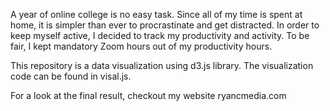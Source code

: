 A year of online college is no easy task. Since all of my time is spent at home, it is simpler than ever to procrastinate and get distracted. In order to keep myself active, I decided to track my productivity and activity. To be fair, I kept mandatory Zoom hours out of my productivity hours.

This repository is a data visualization using d3.js library. The visualization code can be found in visal.js. 

For a look at the final result, checkout my website ryancmedia.com

